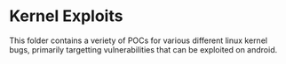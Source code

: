 # Kernel Exploits

This folder contains a veriety of POCs for various different linux kernel bugs, primarily targetting vulnerabilities that can be exploited on android.

